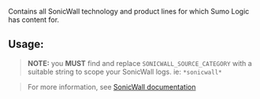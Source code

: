 Contains all SonicWall technology and product lines for which Sumo Logic has content for.

## Usage:

> **NOTE:** you **MUST** find and replace `SONICWALL_SOURCE_CATEGORY` with a suitable string to scope your SonicWall logs. ie: `*sonicwall*`


>For more information, see [SonicWall documentation](https://www.sonicwall.com/en-us/support/technical-documentation/sonicos-6-5-logs-and-reporting-administration-book/configuring-syslog-settings)